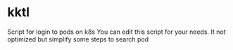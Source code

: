 # kktl
Script for login to pods on k8s
You can edit this script for your needs.
It not optimized but simplify some steps to search pod
